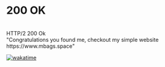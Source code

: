 # 200 OK

 
<br>
 HTTP/2 200 Ok <br>
"Congratulations you found me, checkout my simple website https://www.mbags.space" <br>


[![wakatime](https://wakatime.com/badge/user/4b167f50-cf84-4e68-abdf-84681134f874.svg)](https://wakatime.com/@4b167f50-cf84-4e68-abdf-84681134f874)

